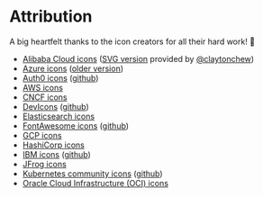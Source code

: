 # Attribution

A big heartfelt thanks to the icon creators for all their hard work! :clap:

* [Alibaba Cloud icons](https://www.alibabacloud.com/help/doc-detail/67830.htm) ([SVG version](https://drive.google.com/open?id=1DiRK1ydTzxFhNCP8Ks0A70NYkQWYjvfa) provided by [@claytonchew](https://github.com/claytonchew))
* [Azure icons](https://docs.microsoft.com/en-us/azure/architecture/icons/) ([older version](https://www.microsoft.com/en-in/download/details.aspx?id=41937))
* [Auth0 icons](https://identicons.dev/) ([github](https://github.com/auth0/identicons))
* [AWS icons](https://aws.amazon.com/architecture/icons/)
* [CNCF icons](https://github.com/cncf/artwork)
* [DevIcons](https://konpa.github.io/devicon/) ([github](https://github.com/konpa/devicon/))
* [Elasticsearch icons](https://www.elastic.co/brand)
* [FontAwesome icons](https://fontawesome.com/) ([github](https://github.com/FortAwesome/Font-Awesome))
* [GCP icons](https://cloud.google.com/icons/)
* [HashiCorp icons](https://www.hashicorp.com/brand)
* [IBM icons](https://www.ibm.com/cloud/architecture/architectures/edit/) ([github](https://github.com/ibm-cloud-architecture/ibm-cloud-stencils))
* [JFrog icons](https://jfrog.com/brand-guidelines/)
* [Kubernetes community icons](https://docs.google.com/presentation/d/15h_MHjR2fzXIiGZniUdHok_FP07u1L8MAX5cN1r0j4U/edit?usp=sharing) ([github](https://github.com/kubernetes/community/tree/master/icons))
* [Oracle Cloud Infrastructure (OCI) icons](https://docs.cloud.oracle.com/en-us/iaas/Content/General/Reference/graphicsfordiagrams.htm)
